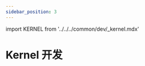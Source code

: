```yaml
---
sidebar_position: 3
---
```


import KERNEL from '../../../common/dev/\_kernel.mdx'

# Kernel 开发

<KERNEL model="Radxa ROCK 5B" soc="rockchip" />
